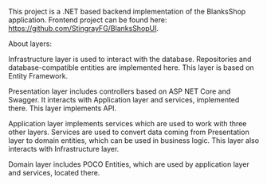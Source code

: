 This project is a .NET based backend implementation of the BlanksShop application. Frontend project can be found here: https://github.com/StingrayFG/BlanksShopUI.

About layers:

Infrastructure layer is used to interact with the database. Repositories and database-compatible entities are implemented here. This layer is based on Entity Framework.

Presentation layer includes controllers based on ASP NET Core and Swagger. It interacts with Application layer and services, implemented there. This layer implements API.

Application layer implements services which are used to work with three other layers. Services are used to convert data coming from Presentation layer to domain entities, which can be used in business logic. This layer also interacts with Infrastructure layer.

Domain layer includes POCO Entities, which are used by application layer and services, located there.

